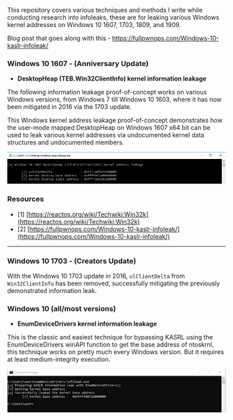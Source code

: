 This repository covers various techniques and methods I write while conducting research into infoleaks, these are for leaking various Windows kernel addresses on Windows 10 1607, 1703, 1809, and 1909. 

Blog post that goes along with this - https://fullpwnops.com/Windows-10-kaslr-infoleak/

### Windows 10 1607 - (Anniversary Update)

- **DesktopHeap (TEB.Win32ClientInfo) kernel information leakage**

The following information leakage proof-of-concept works on various Windows versions, from Windows 7 till Windows 10 1603, where it has now been mitigated in 2016 via the 1703 update.

This Windows kernel address leakage proof-of-concept demonstrates how the user-mode mapped DesktopHeap on Windows 1607 x64 bit can be used to leak various kernel addresses via undocumented kernel data structures and undocumented members.

![desktop heap leakage](/images/DesktopHeapLeak.png)

### Resources

- [1] [https://reactos.org/wiki/Techwiki:Win32k](https://reactos.org/wiki/Techwiki:Win32k)
- [2] [https://fullpwnops.com/Windows-10-kaslr-infoleak/](https://fullpwnops.com/Windows-10-kaslr-infoleak/)

----

### Windows 10 1703 - (Creators Update)

With the Windows 10 1703 update in 2016, `ulClientDelta` from `Win32ClientInfo` has been removed, successfully mitigating the previously demonstrated information leak. 

### Windows 10 (all/most versions)

- **EnumDeviceDrivers kernel information leakage**

This is the classic and easiest technique for bypassing KASRL using the EnumDeviceDrivers winAPI function to get the base address of ntoskrnl, this technique works on pretty much every Windows version. But it requires at least medium-integrity execution. 

![desktop heap leakage](/images/EnumDeviceDrivers.PNG)
